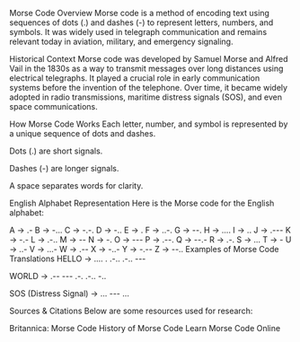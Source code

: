 Morse Code Overview
Morse code is a method of encoding text using sequences of dots (.) and dashes (-) to represent letters, numbers, and symbols. It was widely used in telegraph communication and remains relevant today in aviation, military, and emergency signaling.

Historical Context
Morse code was developed by Samuel Morse and Alfred Vail in the 1830s as a way to transmit messages over long distances using electrical telegraphs. It played a crucial role in early communication systems before the invention of the telephone. Over time, it became widely adopted in radio transmissions, maritime distress signals (SOS), and even space communications.

How Morse Code Works
Each letter, number, and symbol is represented by a unique sequence of dots and dashes.

Dots (.) are short signals.

Dashes (-) are longer signals.

A space separates words for clarity.

English Alphabet Representation
Here is the Morse code for the English alphabet:

A -> .-      B -> -...   C -> -.-.   D -> -..    E -> .
F -> ..-.    G -> --.    H -> ....   I -> ..     J -> .---
K -> -.-     L -> .-..   M -> --     N -> -.     O -> ---
P -> .--.    Q -> --.-   R -> .-.    S -> ...    T -> -
U -> ..-     V -> ...-   W -> .--    X -> -..-   Y -> -.--   Z -> --..
Examples of Morse Code Translations
HELLO → .... . .-.. .-.. ---

WORLD → .-- --- .-. .-.. -..

SOS (Distress Signal) → ... --- ...

Sources & Citations
Below are some resources used for research:

Britannica: Morse Code
History of Morse Code
Learn Morse Code Online
